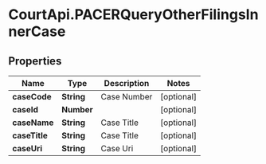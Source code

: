 # CourtApi.PACERQueryOtherFilingsInnerCase

## Properties
Name | Type | Description | Notes
------------ | ------------- | ------------- | -------------
**caseCode** | **String** | Case Number | [optional] 
**caseId** | **Number** |  | [optional] 
**caseName** | **String** | Case Title | [optional] 
**caseTitle** | **String** | Case Title | [optional] 
**caseUri** | **String** | Case Uri | [optional] 


